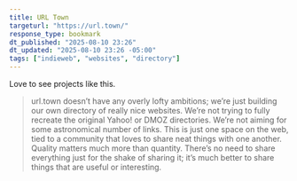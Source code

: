 ```yaml
---
title: URL Town
targeturl: "https://url.town/"
response_type: bookmark
dt_published: "2025-08-10 23:26"
dt_updated: "2025-08-10 23:26 -05:00"
tags: ["indieweb", "websites", "directory"]
---
```


Love to see projects like this.

> url.town doesn’t have any overly lofty ambitions; we’re just building our own directory of really nice websites. We’re not trying to fully recreate the original Yahoo! or DMOZ directories. We’re not aiming for some astronomical number of links. This is just one space on the web, tied to a community that loves to share neat things with one another. Quality matters much more than quantity. There’s no need to share everything just for the shake of sharing it; it’s much better to share things that are useful or interesting.
